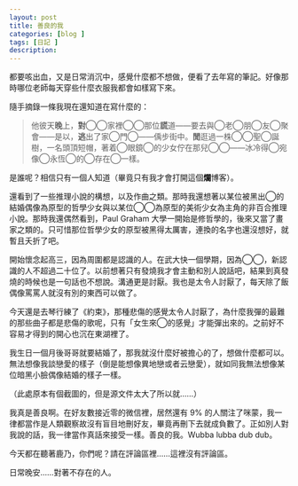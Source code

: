 ```yaml
---
layout: post
title: 善良的我
categories: [blog ]
tags: [日記 ]
description:
---
```


都要咳出血，又是日常消沉中，感覺什麼都不想做，便看了去年寫的筆記。好像那時哪位老師每天穿些什麼衣服我都會如樣寫下來。

隨手摘錄一條我現在還知道在寫什麼的：

> 他彼天**晚**上，**對**◯◯家裡◯◯那位**謊**道——要去與◯老◯朋◯友◯聚會——是以，**逃**出了家◯門◯——偊步街中。**閒**逛過一株◯◯聖◯誕樹，一名頭頂短帽，著着◯眼鏡◯的少女佇在那兒◯◯——冰冷得◯宛像◯永恆◯的◯存在◯一樣。

是誰呢？相信只有一個人知道（畢竟只有我才會打開這個**爛**博客）。

還看到了一些推理小說的構想，以及作曲之類。那時我還想著以某位被黑出◯的結婚偶像為原型的哲學少女與以某位◯◯為原型的美術少女為主角的非百合推理小說。那時我還偶然看到，Paul Graham 大學一開始是修哲學的，後來又當了畫家之類的。只可惜那位哲學少女的原型被黑得太厲害，連換的名字也還沒想好，就暫且夭折了吧。

開始懷念起高三，因為周圍都是認識的人。在武大快一個學期，因為◯◯，新認識的人不超過二十位了。以前想著只有發燒我才會主動和別人說話吧，結果到真發燒的時候也是一句話也不想說。溝通更是討厭。我也是太令人討厭了，每天除了飯偶像罵罵人就沒有別的東西可以做了。

今天還是去琴行練了《約束》，那種悲傷的感覺太令人討厭了，為什麼我彈的最難的那些曲子都是悲傷的歌呢，只有「女生來◯的感覺」才能彈出來的。之前好不容易才得到的開心也沉在東湖裡了。

我生日一個月後哥哥就要結婚了，那我就沒什麼好被擔心的了，想做什麼都可以。無法想像我談戀愛的樣子（倒是能想像異地戀或者云戀愛），就如同我無法想像某位暗黑小臉偶像結婚的樣子一樣。

（此處原本有個截圖的，但是源文件太大了所以就……）

我真是善良啊。在好友數接近零的微信裡，居然還有 9% 的人關注了咪蒙，我一律都當作是人類觀察故沒有盲目地刪好友，畢竟再刪下去就成負數了。正如別人對我說的話，我一律當作真話來接受一樣。善良的我。Wubba lubba dub dub。

今天都在聽著鹿乃，你們呢？請在評論區裡……這裡沒有評論區。

日常晚安……對著不存在的人。
